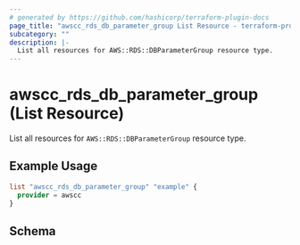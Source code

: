 ```yaml
---
# generated by https://github.com/hashicorp/terraform-plugin-docs
page_title: "awscc_rds_db_parameter_group List Resource - terraform-provider-awscc"
subcategory: ""
description: |-
  List all resources for AWS::RDS::DBParameterGroup resource type.
---
```


# awscc_rds_db_parameter_group (List Resource)

List all resources for `AWS::RDS::DBParameterGroup` resource type.

## Example Usage

```terraform
list "awscc_rds_db_parameter_group" "example" {
  provider = awscc
}
```

<!-- schema generated by tfplugindocs -->
## Schema
